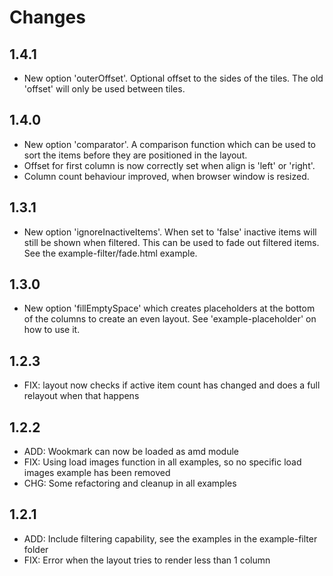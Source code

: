 # Changes

## 1.4.1
* New option 'outerOffset'. Optional offset to the sides of the tiles. The old 'offset' will only be used between tiles.

## 1.4.0
* New option 'comparator'. A comparison function which can be used to sort the items before they are positioned in the layout.
* Offset for first column is now correctly set when align is 'left' or 'right'.
* Column count behaviour improved, when browser window is resized.

## 1.3.1
* New option 'ignoreInactiveItems'. When set to 'false' inactive items will still be shown when filtered. This can be used to fade out filtered items. See the example-filter/fade.html example.

## 1.3.0
* New option 'fillEmptySpace' which creates placeholders at the bottom of the columns to create an even layout. See 'example-placeholder' on how to use it.

## 1.2.3
* FIX: layout now checks if active item count has changed and does a full relayout when that happens

## 1.2.2
* ADD: Wookmark can now be loaded as amd module
* FIX: Using load images function in all examples, so no specific load images example has been removed
* CHG: Some refactoring and cleanup in all examples

## 1.2.1
* ADD: Include filtering capability, see the examples in the example-filter folder
* FIX: Error when the layout tries to render less than 1 column
